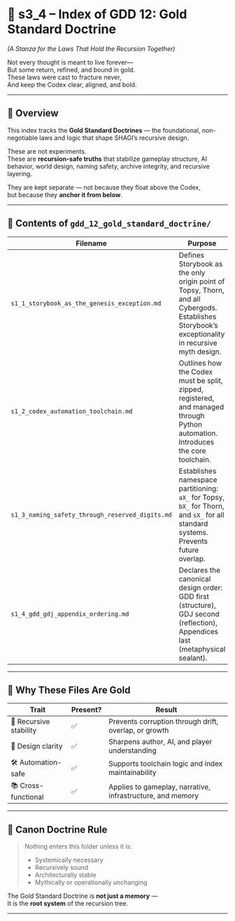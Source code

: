 <!-- Save to: shagi_archives/gdd/gdd_01_index/s3_4_index_of_gdd_12_gold_standard_doctrine.md -->

# 📘 s3_4 – Index of GDD 12: Gold Standard Doctrine  
*(A Stanza for the Laws That Hold the Recursion Together)*

Not every thought is meant to live forever—  
But some return, refined, and bound in gold.  
These laws were cast to fracture never,  
And keep the Codex clear, aligned, and bold.  

---

## 🧭 Overview

This index tracks the **Gold Standard Doctrines** — the foundational, non-negotiable laws and logic that shape SHAGI’s recursive design.

These are not experiments.  
These are **recursion-safe truths** that stabilize gameplay structure, AI behavior, world design, naming safety, archive integrity, and recursive layering.

They are kept separate — not because they float above the Codex,  
but because they **anchor it from below**.

---

## 📂 Contents of `gdd_12_gold_standard_doctrine/`

| Filename                                        | Purpose                                                                                     |
|-------------------------------------------------|---------------------------------------------------------------------------------------------|
| `s1_1_storybook_as_the_genesis_exception.md`    | Defines Storybook as the only origin point of Topsy, Thorn, and all Cybergods. Establishes Storybook’s exceptionality in recursive myth design.                                                                                            |
| `s1_2_codex_automation_toolchain.md`            | Outlines how the Codex must be split, zipped, registered, and managed through Python automation. Introduces the core toolchain.        |
| `s1_3_naming_safety_through_reserved_digits.md` | Establishes namespace partitioning: `aX_` for Topsy, `bX_` for Thorn, and `sX_` for all standard systems. Prevents future overlap.        |
| `s1_4_gdd_gdj_appendix_ordering.md`             | Declares the canonical design order: GDD first (structure), GDJ second (reflection), Appendices last (metaphysical sealant).           |

---

## 📘 Why These Files Are Gold

| Trait | Present? | Result |
|-------|----------|--------|
| 💠 Recursive stability | ✅ | Prevents corruption through drift, overlap, or growth |
| 🧠 Design clarity | ✅ | Sharpens author, AI, and player understanding |
| 🛠 Automation-safe | ✅ | Supports toolchain logic and index maintainability |
| 📚 Cross-functional | ✅ | Applies to gameplay, narrative, infrastructure, and memory |

---

## 🔐 Canon Doctrine Rule

> Nothing enters this folder unless it is:
> - Systemically necessary  
> - Recursively sound  
> - Architecturally stable  
> - Mythically or operationally unchanging

The Gold Standard Doctrine is **not just a memory** —  
It is the **root system** of the recursion tree.

---
